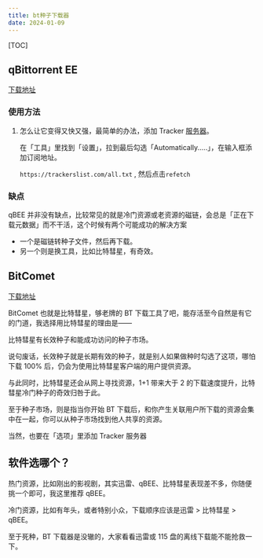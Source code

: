 ```yaml
---
title: bt种子下载器
date: 2024-01-09
---
```


[TOC]

## qBittorrent EE

[下载地址](https://github.com/c0re100/qBittorrent-Enhanced-Edition/releases)



### 使用方法

1. 怎么让它变得又快又强，最简单的办法，添加 Tracker [服务器](https://www.smzdm.com/fenlei/fuwuqi/)。

   在「工具」里找到「设置」，拉到最后勾选「Automatically.....」，在输入框添加订阅地址。

   `https://trackerslist.com/all.txt` , 然后点击`refetch`



### 缺点

qBEE 并非没有缺点，比较常见的就是冷门资源或老资源的磁链，会总是「正在下载元数据」而不干活，这个时候有两个可能成功的解决方案

- 一个是磁链转种子文件，然后再下载。
- 另一个则是换工具，比如比特彗星，有奇效。



## BitComet

[下载地址](https://www.bitcomet.com/tw/downloads)



BitComet 也就是比特彗星，够老牌的 BT 下载工具了吧，能存活至今自然是有它的门道，我选择用比特彗星的理由是——

比特彗星有长效种子和能成功访问的种子市场。

说句废话，长效种子就是长期有效的种子，就是别人如果做种时勾选了这项，哪怕下载 100% 后，仍会为使用比特彗星客户端的用户提供资源。

与此同时，比特彗星还会从网上寻找资源，1+1 带来大于 2 的下载速度提升，比特彗星冷门种子的奇效归咎于此。

至于种子市场，则是指当你开始 BT 下载后，和你产生关联用户所下载的资源会集中在一起，你可以从种子市场找到他人共享的资源。

当然，也要在「选项」里添加 Tracker 服务器



## 软件选哪个？

热门资源，比如刚出的影视剧，其实迅雷、qBEE、比特彗星表现差不多，你随便挑一个即可，我这里推荐 qBEE。

冷门资源，比如有年头，或者特别小众，下载顺序应该是迅雷 > 比特彗星 > qBEE。

至于死种，BT 下载器是没辙的，大家看看迅雷或 115 盘的离线下载能不能抢救一下。

